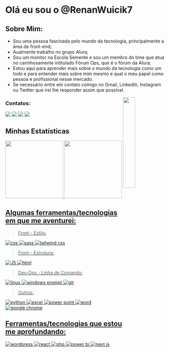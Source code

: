 # Olá eu sou o @RenanWuicik7

## Sobre Mim:

- Sou uma pessoa fascinada pelo mundo da tecnologia, principalmente a área de front-end;
- Aualmente trabalho no grupo Alura;
- Sou um monitor na Escola Semente e sou um membro do time que atua no carinhosamente intitulado Fórum Ops, que é o fórum da Alura;
- Estou aqui para aprender mais sobre o mundo da tecnologia como um todo e para entender mais sobre mim mesmo e qual o meu papel como pessoa e profissional nesse mercado.
- Se necessário entre em contato comigo no Gmail, LinkedIn, Instagram ou Twitter que irei lhe responder assim que possível.

<img src="https://imgur.com/K5lK68n.png" width="27%" align="right">

### Contatos:
<a href ="mailto:renan.wuicik@alura.com.br"><img src="https://img.shields.io/badge/Gmail-D14836?style=for-the-badge&logo=gmail&logoColor=white" target="_blank"></a>
<a href="https://www.linkedin.com/in/renan-cezar-wuicik-17461b244/" target="_blank"><img src="https://img.shields.io/badge/-LinkedIn-%230077B5?style=for-the-badge&logo=linkedin&logoColor=white" target="_blank"></a>
<a href = "https://twitter.com/WuicikR7Alura"><img src="https://img.shields.io/badge/Twitter-1DA1F2?style=for-the-badge&logo=twitter&logoColor=white" target="_blank"></a>
<a href="https://www.instagram.com/r.c.wuicik/"><img src="https://img.shields.io/badge/Instagram-fa2d18?style=for-the-badge&logo=instagram&logoColor=white" target="_blank"></a>

## Minhas Estatísticas
<div>
<a href="https://github.com/RenanWuicik7">
<img height="180em" src="https://github-readme-stats.vercel.app/api/top-langs/?username=RenanWuicik7&layout=compact&langs_count=7&theme=merko"/>
<img height="180em" src="https://github-readme-stats.vercel.app/api?username=RenanWuicik7&show_icons=true&theme=merko&include_all_commits=true&count_private=true"/>
</div>
  
## Algumas ferramentas/tecnologias em que me aventurei:

> Front - Estilo:
> 
![css](https://img.shields.io/badge/CSS3-1572B6?style=for-the-badge&logo=css3&logoColor=white)
![sass](https://img.shields.io/badge/Sass-CC6699?style=for-the-badge&logo=sass&logoColor=white)
![tailwind css](https://img.shields.io/badge/Tailwind_CSS-38B2AC?style=for-the-badge&logo=tailwind-css&logoColor=white)


> Front - Estrutura:
> 
![JS](https://img.shields.io/badge/JavaScript-323330?style=for-the-badge&logo=javascript&logoColor=F7DF1E)
![html](https://img.shields.io/badge/HTML5-E34F26?style=for-the-badge&logo=html5&logoColor=white)


> Dev-Ops - Linha de Comando:
> 
![linux](https://img.shields.io/badge/Linux-E34F26?style=for-the-badge&logo=linux&logoColor=black)
![windows prompt](https://img.shields.io/badge/Windows%20Prompt-017AD7?style=for-the-badge&logo=windows&logoColor=white)
![git](https://img.shields.io/badge/GIT-E44C30?style=for-the-badge&logo=git&logoColor=white)


> Outros:
>
![python](https://img.shields.io/badge/Python-FFD43B?style=for-the-badge&logo=python&logoColor=blue)
![excel](https://img.shields.io/badge/Microsoft_Excel-217346?style=for-the-badge&logo=microsoft-excel&logoColor=white)
![power point](https://img.shields.io/badge/Microsoft_PowerPoint-B7472A?style=for-the-badge&logo=microsoft-powerpoint&logoColor=white)
![word](https://img.shields.io/badge/Microsoft_Word-2B579A?style=for-the-badge&logo=microsoft-word&logoColor=white)
![google chrome](https://img.shields.io/badge/Google_chrome-4285F4?style=for-the-badge&logo=Google-chrome&logoColor=white)


## Ferramentas/tecnologias que estou me aprofundando:
![wordpress](https://img.shields.io/badge/WordPress-006E93?style=for-the-badge&logo=wordpress&logoColor=white)
![react](https://img.shields.io/badge/React-20232A?style=for-the-badge&logo=react&logoColor=61DAFB)
![php](https://img.shields.io/badge/PHP-777BB4?style=for-the-badge&logo=php&logoColor=white)
![power bi](https://img.shields.io/badge/Microsoft_PowerBI-B7472A?style=for-the-badge&logo=microsoft-powerbi&logoColor=white)
![next js](https://img.shields.io/badge/Next_JS-100000?style=for-the-badge&logo=node.js&logoColor=white)
